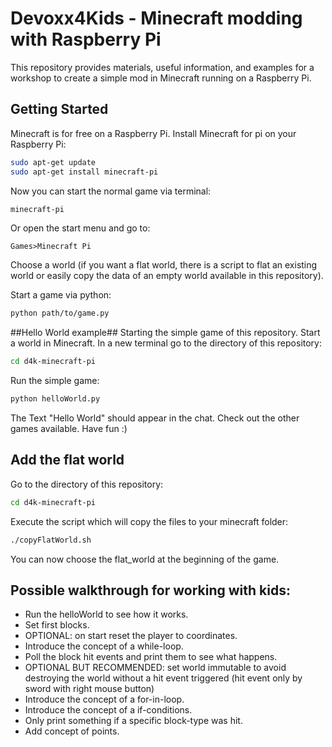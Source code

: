 # Devoxx4Kids - Minecraft modding with Raspberry Pi
This repository provides materials, useful information, and examples for a workshop to create a simple mod in Minecraft running on a Raspberry Pi.

## Getting Started
Minecraft is for free on a Raspberry Pi.
Install Minecraft for pi on your Raspberry Pi:
```sh
sudo apt-get update
sudo apt-get install minecraft-pi
```
Now you can start the normal game via terminal:
```sh
minecraft-pi
```
Or open the start menu and go to:
```
Games>Minecraft Pi
```
Choose a world (if you want a flat world, there is a script to flat an existing world or easily copy the data of an empty world available in this repository).

Start a game via python:
```sh
python path/to/game.py
```

##Hello World example##
Starting the simple game of this repository.
Start a world in Minecraft.
In a new terminal go to the directory of this repository:
```sh
cd d4k-minecraft-pi
```
Run the simple game:
```sh
python helloWorld.py
```
The Text "Hello World" should appear in the chat.
Check out the other games available. Have fun :)

## Add the flat world
Go to the directory of this repository:
```sh
cd d4k-minecraft-pi
```
Execute the script which will copy the files to your minecraft folder:
```sh
./copyFlatWorld.sh
```
You can now choose the flat_world at the beginning of the game.

## Possible walkthrough for working with kids:
* Run the helloWorld to see how it works.
* Set first blocks.
* OPTIONAL: on start reset the player to coordinates.
* Introduce the concept of a while-loop.
* Poll the block hit events and print them to see what happens.
* OPTIONAL BUT RECOMMENDED: set world immutable to avoid destroying the world without a hit event triggered (hit event only by sword with right mouse button)
* Introduce the concept of a for-in-loop.
* Introduce the concept of a if-conditions.
* Only print something if a specific block-type was hit.
* Add concept of points.
